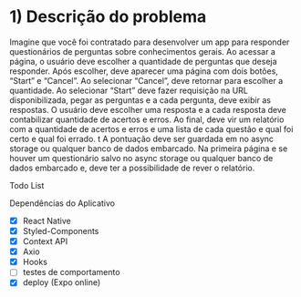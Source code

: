 # 1) Descrição do problema

Imagine que você foi contratado para desenvolver um app para
responder questionários de perguntas sobre conhecimentos gerais. Ao
acessar a página, o usuário deve escolher a quantidade de perguntas
que deseja responder. Após escolher, deve aparecer uma página com
dois botões, “Start” e “Cancel”. Ao selecionar “Cancel”, deve retornar
para escolher a quantidade. Ao selecionar “Start” deve fazer requisição
na URL disponibilizada, pegar as perguntas e a cada pergunta, deve
exibir as respostas. O usuário deve escolher uma resposta e a cada
resposta deve contabilizar quantidade de acertos e erros. Ao final, deve
vir um relatório com a quantidade de acertos e erros e uma lista de cada
questão e qual foi certo e qual foi errado. t A pontuação deve
ser guardada em no async storage ou qualquer banco de dados
embarcado. Na primeira página e se houver um questionário salvo no
async storage ou qualquer banco de dados embarcado e, deve ter a
possibilidade de rever o relatório.


Todo List

Dependências do Aplicativo

- [x]  React Native
- [x]  Styled-Components
- [x]  Context API
- [x]  Axio
- [x]  Hooks
- [ ]  testes de comportamento
- [x]  deploy (Expo online)
